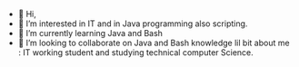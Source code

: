 - 👋 Hi,
- 👀 I’m interested in IT and in Java programming also scripting.
- 🌱 I’m currently learning Java and Bash
- 💞️ I’m looking to collaborate on Java and Bash knowledge
lil bit about me : IT working student and studying technical computer Science. 
